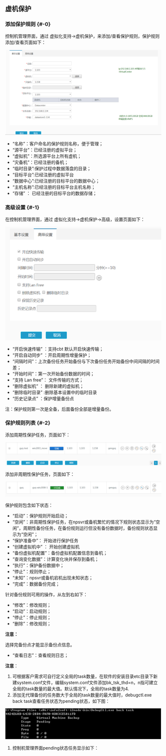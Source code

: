 ## 虚机保护

### 添加保护规则 {#-0}

控制机管理界面，通过 虚拟化支持-&gt;虚机保护，来添加/查看保护规则，保护规则添加/查看页面如下：

![说明: 1](/assets/V6.146000.png)

*   “名称”：客户命名的保护规则名称，便于管理；
*   “源平台”：已经注册的虚拟平台；
*   “虚拟机”：所选源平台上所有虚机；
*   “灾备机”：已经注册的备机；
*   “临时目录”:保护过程中数据落盘的目录；
*   “目标平台”:已经注册的虚拟平台
*   “数据中心”:已经注册的目标平台的数据中心；
*   “主机名称”:已经注册的目标平台主机名称；
*   “存储” ： 已经注册的目标平台的数据存储；

### 高级设置 {#-1}

在控制机管理界面，通过 虚拟化支持-&gt;虚机保护-&gt;高级，设置页面如下：

![说明: 1](/assets/V6.146002.png)

*   “开启快速传输” ：支持cbt 默认开启快速传输；
*   “开启自动同步” ：开启周期性增量保护；
*   “间隔时间”：上次备份任务开始备份与下次备份任务开始备份中间间隔的时间差；
*   “开始时间”：第一次开始备份数据的时间；
*   “支持 Lan free”： 文件传输的方式；
*   “删除虚拟机” ： 删除新建的虚拟机；
*   “删除临时目录” :删除基本设置中的临时目录
*   “历史记录点” ：保护增量备份点

注：保护规则第一次是全备，后面备份全部是增量备份。

### 保护规则列表 {#-2}

添加周期性保护任务，页面如下：

![说明: 1](/assets/V6.146004.png)

添加非周期性保护任务，页面如下：

![说明: 1](/assets/V6.146005.png)

保护规则包含如下状态：

*   “启动”：保护规则开始启动；
*   “空闲”：非周期性保护任务，在npsvr或备机繁忙的情况下规则状态显示为“空闲”，周期性备份任务，在备份规则运行但没有备份数据时，备份规则状态显示为“空闲”；
*   “保护准备中”： 开始进行保护任务
*   “创建虚拟机中” ： 开始创建虚拟机
*   “备份虚拟机配置”：备份虚拟机配置信息到备机；
*   “查询变化数据”：计算变化块并保存到备机；
*   “执行”：保护备份数据中；
*   “停止”：规则停止；
*   “未知”：npsvr或备机宕机出现未知状态；
*   “完成”：数据备份完成；

针对备份规则可用的操作，从左到右如下：

*   “修改”：修改规则；
*   “启动”：启动规则；
*   “停止”：停止规则；
*   “删除”：修改规则；

**注意：**

选择完备份点才能显示备份点信息。

*   “查看日志”：查看规则日志；

**注意**：

1.  可根据客户需求可自行定义全局的task数量，在软件的安装目录etc目录下新建system.conf文件，编辑system.conf文件添加bk_tsk_thd=n，n指可建立全局的task数量的最大值。默认情况下，全局的task数量为4.
2.  添加无代理备份的任务数大于全局的task数量的最大值时，debugctl.exe back task查看任务状态为pending状态，如下图：

![说明: 3](/assets/V6.036973.png)

1.  控制机管理界面pending状态任务显示如下：
